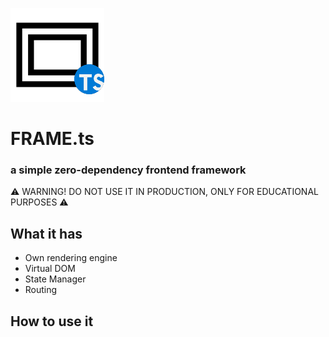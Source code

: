 ![Icon](frame_icon.png)

# FRAME.ts

### a simple zero-dependency frontend framework

⚠️ WARNING! DO NOT USE IT IN PRODUCTION, ONLY FOR EDUCATIONAL PURPOSES ⚠️

## What it has

-   Own rendering engine
-   Virtual DOM
-   State Manager
-   Routing

## How to use it
